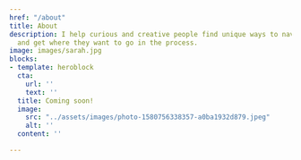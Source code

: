 ```yaml
---
href: "/about"
title: About
description: I help curious and creative people find unique ways to navigate life
  and get where they want to go in the process.
image: images/sarah.jpg
blocks:
- template: heroblock
  cta:
    url: ''
    text: ''
  title: Coming soon!
  image:
    src: "../assets/images/photo-1580756338357-a0ba1932d879.jpeg"
    alt: ''
  content: ''

---
```

